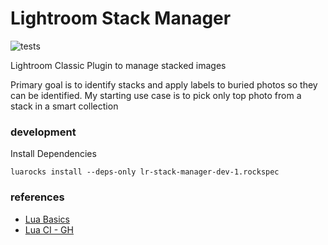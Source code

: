 # Lightroom Stack Manager

![tests](https://github.com/github/docs/actions/workflows/main.yml/badge.svg)

Lightroom Classic Plugin to manage stacked images

Primary goal is to identify stacks and apply labels to buried photos so they can be identified. My starting use case is to pick only top photo from a stack in a smart collection

### development

Install Dependencies
```
luarocks install --deps-only lr-stack-manager-dev-1.rockspec
```

### references

* [Lua Basics](https://martin-fieber.de/blog/lua-project-setup-with-luarocks)
* [Lua CI - GH](https://github.com/leafo/gh-actions-lua)

